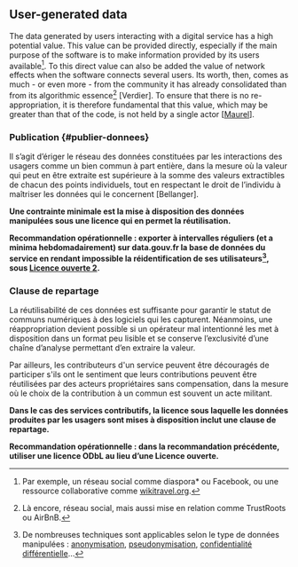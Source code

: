## User-generated data

The data generated by users interacting with a digital service has a high potential value. This value can be provided directly, especially if the main purpose of the software is to make information provided by its users available[^16]. To this direct value can also be added the value of network effects when the software connects several users. Its worth, then, comes as much - or even more - from the community it has already consolidated than from its algorithmic essence[^17] [Verdier]. To ensure that there is no re-appropriation, it is therefore fundamental that this value, which may be greater than that of the code, is not held by a single actor [[Maurel](https://scinfolex.com/2016/01/15/eriger-le-reseau-des-donnees-personnelles-en-bien-commun/)].

### Publication {#publier-donnees}

Il s’agit d’ériger le réseau des données constituées par les interactions des usagers comme un bien commun à part entière, dans la mesure où la valeur qui peut en être extraite est supérieure à la somme des valeurs extractibles de chacun des points individuels, tout en respectant le droit de l’individu à maîtriser les données qui le concernent [Bellanger].

**Une contrainte minimale est la mise à disposition des données manipulées sous une licence qui en permet la réutilisation.**

**Recommandation opérationnelle : exporter à intervalles réguliers (et a minima hebdomadairement) sur data.gouv.fr la base de données du service en rendant impossible la réidentification de ses utilisateurs[^18], sous [Licence ouverte 2](https://www.etalab.gouv.fr/wp-content/uploads/2017/04/ETALAB-Licence-Ouverte-v2.0.pdf).**

### Clause de repartage

La réutilisabilité de ces données est suffisante pour garantir le statut de communs numériques à des logiciels qui les capturent. Néanmoins, une réappropriation devient possible si un opérateur mal intentionné les met à disposition dans un format peu lisible et se conserve l’exclusivité d’une chaîne d’analyse permettant d’en extraire la valeur.

Par ailleurs, les contributeurs d'un service peuvent être découragés de participer s'ils ont le sentiment que leurs contributions peuvent être réutilisées par des acteurs propriétaires sans compensation, dans la mesure où le choix de la contribution à un commun est souvent un acte militant.

**Dans le cas des services contributifs, la licence sous laquelle les données produites par les usagers sont mises à disposition inclut une clause de repartage.**

**Recommandation opérationnelle : dans la recommandation précédente, utiliser une licence ODbL au lieu d’une Licence ouverte.**

[^16]: Par exemple, un réseau social comme diaspora* ou Facebook, ou une ressource collaborative comme [wikitravel.org](http://wikitravel.org).

[^17]: Là encore, réseau social, mais aussi mise en relation comme TrustRoots ou AirBnB.

[^18]: De nombreuses techniques sont applicables selon le type de données manipulées : [anonymisation](https://ec.europa.eu/justice/data-protection/article-29/documentation/opinion-recommendation/files/2014/wp216_en.pdf), [pseudonymisation](https://www.cnil.fr/sites/default/files/typo/document/FICHE10_PackConf_LOGEMENT_SOCIAL_web.pdf), [confidentialité différentielle](https://fr.wikipedia.org/wiki/Confidentialit%C3%A9_diff%C3%A9rentielle)…
